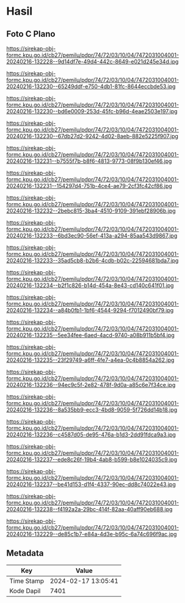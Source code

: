 # Hasil

## Foto C Plano

https://sirekap-obj-formc.kpu.go.id/cb27/pemilu/pdpr/74/72/03/10/04/7472031004001-20240216-132228--9d14df7e-49d4-442c-8649-e021d245e34d.jpg

https://sirekap-obj-formc.kpu.go.id/cb27/pemilu/pdpr/74/72/03/10/04/7472031004001-20240216-132230--65249ddf-e750-4db1-81fc-8644eccbde53.jpg

https://sirekap-obj-formc.kpu.go.id/cb27/pemilu/pdpr/74/72/03/10/04/7472031004001-20240216-132230--bd6e0009-253d-45fc-b96d-4eae2503e197.jpg

https://sirekap-obj-formc.kpu.go.id/cb27/pemilu/pdpr/74/72/03/10/04/7472031004001-20240216-132230--67db27d2-9242-4d02-8aeb-882e5225f907.jpg

https://sirekap-obj-formc.kpu.go.id/cb27/pemilu/pdpr/74/72/03/10/04/7472031004001-20240216-132231--b7555f7b-b8f6-4813-9773-08f9b130ef46.jpg

https://sirekap-obj-formc.kpu.go.id/cb27/pemilu/pdpr/74/72/03/10/04/7472031004001-20240216-132231--154297d4-751b-4ce4-ae79-2cf3fc42cf86.jpg

https://sirekap-obj-formc.kpu.go.id/cb27/pemilu/pdpr/74/72/03/10/04/7472031004001-20240216-132232--2bebc815-3ba4-4510-9109-391ebf28906b.jpg

https://sirekap-obj-formc.kpu.go.id/cb27/pemilu/pdpr/74/72/03/10/04/7472031004001-20240216-132233--6bd3ec90-56ef-413a-a294-85aa543d9867.jpg

https://sirekap-obj-formc.kpu.go.id/cb27/pemilu/pdpr/74/72/03/10/04/7472031004001-20240216-132233--35ad5cb8-b2b6-4cdb-b02c-22594681bda7.jpg

https://sirekap-obj-formc.kpu.go.id/cb27/pemilu/pdpr/74/72/03/10/04/7472031004001-20240216-132234--b2f1c826-b14d-454a-8e43-cd140c641f01.jpg

https://sirekap-obj-formc.kpu.go.id/cb27/pemilu/pdpr/74/72/03/10/04/7472031004001-20240216-132234--a84b0fb1-1bf6-4544-9294-f7012490bf79.jpg

https://sirekap-obj-formc.kpu.go.id/cb27/pemilu/pdpr/74/72/03/10/04/7472031004001-20240216-132235--5ee34fee-6aed-4acd-9740-a08b911b5bf4.jpg

https://sirekap-obj-formc.kpu.go.id/cb27/pemilu/pdpr/74/72/03/10/04/7472031004001-20240216-132235--23f29749-a6ff-4fe7-a4ea-0c4b8854a262.jpg

https://sirekap-obj-formc.kpu.go.id/cb27/pemilu/pdpr/74/72/03/10/04/7472031004001-20240216-132236--94ec9c5f-2e82-478f-9d0a-a85c6e7f34ce.jpg

https://sirekap-obj-formc.kpu.go.id/cb27/pemilu/pdpr/74/72/03/10/04/7472031004001-20240216-132236--8a535bb9-ecc3-4bd8-9059-5f726dd14b18.jpg

https://sirekap-obj-formc.kpu.go.id/cb27/pemilu/pdpr/74/72/03/10/04/7472031004001-20240216-132236--c4587d05-de95-476a-b1d3-2dd91fdca9a3.jpg

https://sirekap-obj-formc.kpu.go.id/cb27/pemilu/pdpr/74/72/03/10/04/7472031004001-20240216-132237--ede8c26f-19b4-4ab8-b599-b8e1024035c9.jpg

https://sirekap-obj-formc.kpu.go.id/cb27/pemilu/pdpr/74/72/03/10/04/7472031004001-20240216-132237--be41d153-d1f4-4337-90ec-dd8c74022e43.jpg

https://sirekap-obj-formc.kpu.go.id/cb27/pemilu/pdpr/74/72/03/10/04/7472031004001-20240216-132238--f4192a2a-29bc-414f-82aa-40aff90eb688.jpg

https://sirekap-obj-formc.kpu.go.id/cb27/pemilu/pdpr/74/72/03/10/04/7472031004001-20240216-132229--de85c1b7-e84a-4d3e-b95c-6a74c696f9ac.jpg


## Metadata

| Key        | Value               |
| ---------- | ------------------- |
| Time Stamp | 2024-02-17 13:05:41 |
| Kode Dapil | 7401                |



